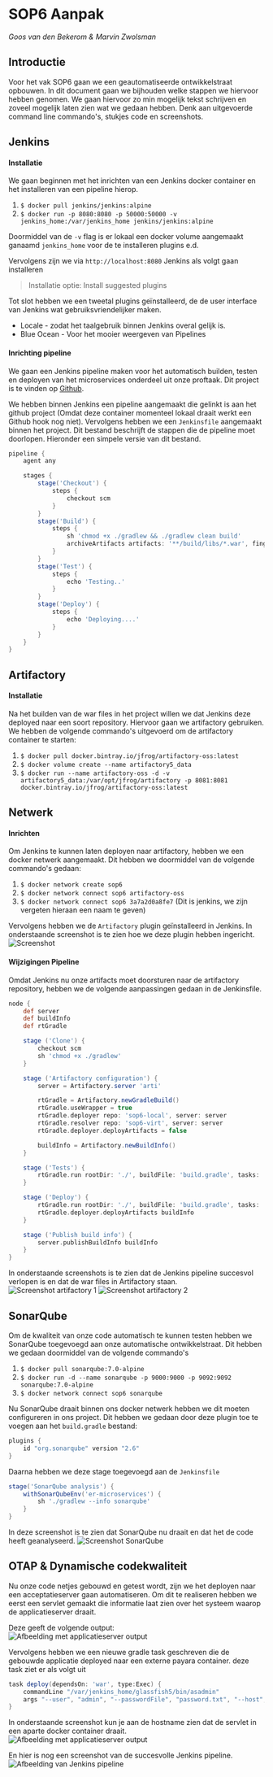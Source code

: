 # SOP6 Aanpak
*Goos van den Bekerom & Marvin Zwolsman*

## Introductie
Voor het vak SOP6 gaan we een geautomatiseerde ontwikkelstraat opbouwen. In dit document gaan we bijhouden welke stappen we hiervoor hebben genomen. We gaan hiervoor zo min mogelijk tekst schrijven en zoveel mogelijk laten zien wat we gedaan hebben. Denk aan uitgevoerde command line commando's, stukjes code en screenshots.

## Jenkins
#### Installatie
We gaan beginnen met het inrichten van een Jenkins docker container en het installeren van een pipeline hierop.
1. `$ docker pull jenkins/jenkins:alpine`
2. `$ docker run -p 8080:8080 -p 50000:50000 -v jenkins_home:/var/jenkins_home jenkins/jenkins:alpine`

Doormiddel van de `-v` flag is er lokaal een docker volume aangemaakt ganaamd `jenkins_home` voor de te installeren plugins e.d.

Vervolgens zijn we via `http://localhost:8080` Jenkins als volgt gaan installeren
> Installatie optie: Install suggested plugins

Tot slot hebben we een tweetal plugins geïnstalleerd, de de user interface van Jenkins wat gebruiksvriendelijker maken.
- Locale - zodat het taalgebruik binnen Jenkins overal gelijk is.
- Blue Ocean - Voor het mooier weergeven van Pipelines

#### Inrichting pipeline
We gaan een Jenkins pipeline maken voor het automatisch builden, testen en deployen van het microservices onderdeel uit onze proftaak. Dit project is te vinden op [Github](https://github.com/GoosvandenBekerom/er-microservices).

We hebben binnen Jenkins een pipeline aangemaakt die gelinkt is aan het github project (Omdat deze container momenteel lokaal draait werkt een Github hook nog niet). Vervolgens hebben we een `Jenkinsfile` aangemaakt binnen het project. Dit bestand beschrijft de stappen die de pipeline moet doorlopen. Hieronder een simpele versie van dit bestand.

```groovy
pipeline {
    agent any

    stages {
        stage('Checkout') {
            steps {
                checkout scm
            }
        }
        stage('Build') {
            steps {
                sh 'chmod +x ./gradlew && ./gradlew clean build'
                archiveArtifacts artifacts: '**/build/libs/*.war', fingerprint: true
            }
        }
        stage('Test') {
            steps {
                echo 'Testing..'
            }
        }
        stage('Deploy') {
            steps {
                echo 'Deploying....'
            }
        }
    }
}
```

## Artifactory
#### Installatie
Na het builden van de war files in het project willen we dat Jenkins deze deployed naar een soort repository. Hiervoor gaan we artifactory gebruiken.
We hebben de volgende commando's uitgevoerd om de artifactory container te starten:
1. `$ docker pull docker.bintray.io/jfrog/artifactory-oss:latest`
2. `$ docker volume create --name artifactory5_data`
3. `$ docker run --name artifactory-oss -d -v artifactory5_data:/var/opt/jfrog/artifactory -p 8081:8081 docker.bintray.io/jfrog/artifactory-oss:latest`

## Netwerk
#### Inrichten
Om Jenkins te kunnen laten deployen naar artifactory, hebben we een docker netwerk aangemaakt. Dit hebben we doormiddel van de volgende commando's gedaan:
1. `$ docker network create sop6`
2. `$ docker network connect sop6 artifactory-oss`
3. `$ docker network connect sop6 3a7a2d0a8fe7` (Dit is jenkins, we zijn vergeten hieraan een naam te geven)

Vervolgens hebben we de `Artifactory` plugin geïnstalleerd in Jenkins. In onderstaande screenshot is te zien hoe we deze plugin hebben ingericht.
![Screenshot](https://cdn.discordapp.com/attachments/380439326950948874/423465080043208705/unknown.png)

#### Wijzigingen Pipeline
Omdat Jenkins nu onze artifacts moet doorsturen naar de artifactory repository, hebben we de volgende aanpassingen gedaan in de Jenkinsfile.
```groovy
node {
    def server
    def buildInfo
    def rtGradle

    stage ('Clone') {
        checkout scm
        sh 'chmod +x ./gradlew'
    }

    stage ('Artifactory configuration') {
        server = Artifactory.server 'arti'

        rtGradle = Artifactory.newGradleBuild()
        rtGradle.useWrapper = true
        rtGradle.deployer repo: 'sop6-local', server: server
        rtGradle.resolver repo: 'sop6-virt', server: server
        rtGradle.deployer.deployArtifacts = false

        buildInfo = Artifactory.newBuildInfo()
    }

    stage ('Tests') {
        rtGradle.run rootDir: './', buildFile: 'build.gradle', tasks: 'clean test'
    }

    stage ('Deploy') {
        rtGradle.run rootDir: './', buildFile: 'build.gradle', tasks: 'artifactoryPublish', buildInfo: buildInfo
        rtGradle.deployer.deployArtifacts buildInfo
    }

    stage ('Publish build info') {
        server.publishBuildInfo buildInfo
    }
}
```

In onderstaande screenshots is te zien dat de Jenkins pipeline succesvol verlopen is en dat de war files in Artifactory staan.
![Screenshot artifactory 1](https://cdn.discordapp.com/attachments/380439326950948874/423468035215458315/unknown.png)
![Screenshot artifactory 2](https://cdn.discordapp.com/attachments/380439326950948874/423468003552657428/unknown.png)

## SonarQube
Om de kwaliteit van onze code automatisch te kunnen testen hebben we SonarQube toegevoegd aan onze automatische ontwikkelstraat. Dit hebben we gedaan doormiddel van de volgende commando's
1. `$ docker pull sonarqube:7.0-alpine`
2. `$ docker run -d --name sonarqube -p 9000:9000 -p 9092:9092 sonarqube:7.0-alpine`
3. `$ docker network connect sop6 sonarqube`

Nu SonarQube draait binnen ons docker netwerk hebben we dit moeten configureren in ons project. Dit hebben we gedaan door deze plugin toe te voegen aan het `build.gradle` bestand:
```groovy
plugins {
    id "org.sonarqube" version "2.6"
}
```
Daarna hebben we deze stage toegevoegd aan de `Jenkinsfile`
```groovy
stage('SonarQube analysis') {
    withSonarQubeEnv('er-microservices') {
        sh './gradlew --info sonarqube'
    }
}
```
In deze screenshot is te zien dat SonarQube nu draait en dat het de code heeft geanalyseerd.
![Screenshot SonarQube](https://cdn.discordapp.com/attachments/380439326950948874/423482330162790400/unknown.png)

## OTAP & Dynamische codekwaliteit

Nu onze code netjes gebouwd en getest wordt, zijn we het deployen naar een acceptatieserver gaan automatiseren. Om dit te realiseren hebben we eerst een servlet gemaakt die informatie laat zien over het systeem waarop de applicatieserver draait.

Deze geeft de volgende output:  
![Afbeelding met applicatieserver output](https://cdn.discordapp.com/attachments/380439326950948874/431027424147406848/unknown.png)

Vervolgens hebben we een nieuwe gradle task geschreven die de gebouwde applicatie deployed naar een externe payara container. deze task ziet er als volgt uit

```groovy
task deploy(dependsOn: 'war', type:Exec) {
    commandLine "/var/jenkins_home/glassfish5/bin/asadmin"
    args "--user", "admin", "--passwordFile", "password.txt", "--host", "payara", "deploy", "--force=true", "--upload=true", "${war.archivePath}"
}
```

In onderstaande screenshot kun je aan de hostname zien dat de servlet in een aparte docker container draait.
![Afbeelding met applicatieserver output](https://cdn.discordapp.com/attachments/380439326950948874/431035679397511168/unknown.png)

En hier is nog een screenshot van de succesvolle Jenkins pipeline.
![Afbeelding van Jenkins pipeline](https://cdn.discordapp.com/attachments/380439326950948874/431036528547069962/unknown.png)
